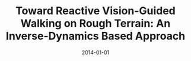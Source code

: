 ---
title: "Toward Reactive Vision-Guided Walking on Rough Terrain: An Inverse-Dynamics Based Approach"
collection: publications
permalink: /publication/2014-01-01-Toward-Reactive-Vision-Guided-Walking-on-Rough-Terrain-An-Inverse-Dynamics-Based-Approach
date: 2014-01-01
venue: 'International Journal of Humanoid Robotics'
citation: ' Oscar Ramos,  Mauricio Garc{\&apos;\i}a,  Nicolas Mansard,  Olivier Stasse,  Jean-Bernard Hayet,  Philippe Sou{\`e}res, &quot;Toward Reactive Vision-Guided Walking on Rough Terrain: An Inverse-Dynamics Based Approach.&quot; International Journal of Humanoid Robotics, 2014.'
---